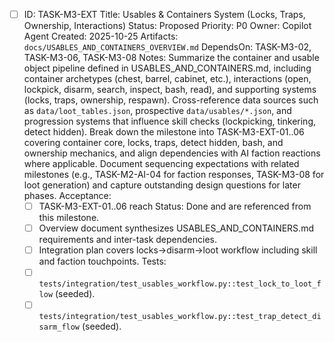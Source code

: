 - [ ] ID: TASK-M3-EXT
  Title: Usables & Containers System (Locks, Traps, Ownership, Interactions)
  Status: Proposed
  Priority: P0
  Owner: Copilot Agent
  Created: 2025-10-25
  Artifacts: `docs/USABLES_AND_CONTAINERS_OVERVIEW.md`
  DependsOn: TASK-M3-02, TASK-M3-06, TASK-M3-08
  Notes:
  Summarize the container and usable object pipeline defined in USABLES_AND_CONTAINERS.md, including container archetypes (chest, barrel, cabinet, etc.), interactions (open, lockpick, disarm, search, inspect, bash, read), and supporting systems (locks, traps, ownership, respawn).
  Cross-reference data sources such as `data/loot_tables.json`, prospective `data/usables/*.json`, and progression systems that influence skill checks (lockpicking, tinkering, detect hidden).
  Break down the milestone into TASK-M3-EXT-01..06 covering container core, locks, traps, detect hidden, bash, and ownership mechanics, and align dependencies with AI faction reactions where applicable.
  Document sequencing expectations with related milestones (e.g., TASK-M2-AI-04 for faction responses, TASK-M3-08 for loot generation) and capture outstanding design questions for later phases.
  Acceptance:
  - [ ] TASK-M3-EXT-01..06 reach Status: Done and are referenced from this milestone.
  - [ ] Overview document synthesizes USABLES_AND_CONTAINERS.md requirements and inter-task dependencies.
  - [ ] Integration plan covers locks->disarm->loot workflow including skill and faction touchpoints.
  Tests:
  - [ ] `tests/integration/test_usables_workflow.py::test_lock_to_loot_flow` (seeded).
  - [ ] `tests/integration/test_usables_workflow.py::test_trap_detect_disarm_flow` (seeded).
